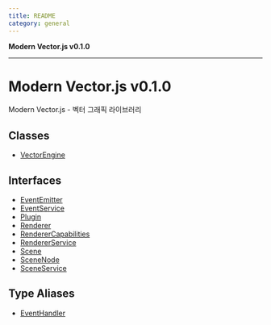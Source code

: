 ```yaml
---
title: README
category: general
---
```


**Modern Vector.js v0.1.0**

***

# Modern Vector.js v0.1.0

Modern Vector.js - 벡터 그래픽 라이브러리

## Classes

- [VectorEngine](classes/VectorEngine.md)

## Interfaces

- [EventEmitter](interfaces/EventEmitter.md)
- [EventService](interfaces/EventService.md)
- [Plugin](interfaces/Plugin.md)
- [Renderer](interfaces/Renderer.md)
- [RendererCapabilities](interfaces/RendererCapabilities.md)
- [RendererService](interfaces/RendererService.md)
- [Scene](interfaces/Scene.md)
- [SceneNode](interfaces/SceneNode.md)
- [SceneService](interfaces/SceneService.md)

## Type Aliases

- [EventHandler](type-aliases/EventHandler.md)
